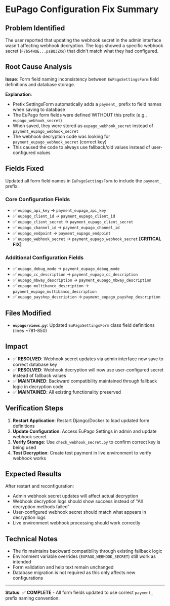 # EuPago Configuration Fix Summary

## Problem Identified
The user reported that updating the webhook secret in the admin interface wasn't affecting webhook decryption. The logs showed a specific webhook secret (`F7b54HQE...psBQ3ZXo`) that didn't match what they had configured.

## Root Cause Analysis
**Issue**: Form field naming inconsistency between `EuPagoSettingsForm` field definitions and database storage.

**Explanation**: 
- Pretix SettingsForm automatically adds a `payment_` prefix to field names when saving to database
- The EuPago form fields were defined WITHOUT this prefix (e.g., `eupago_webhook_secret`)
- When saved, they were stored as `eupago_webhook_secret` instead of `payment_eupago_webhook_secret`
- The webhook decryption code was looking for `payment_eupago_webhook_secret` (correct key)
- This caused the code to always use fallback/old values instead of user-configured values

## Fields Fixed
Updated all form field names in `EuPagoSettingsForm` to include the `payment_` prefix:

### Core Configuration Fields
- ✅ `eupago_api_key` → `payment_eupago_api_key`
- ✅ `eupago_client_id` → `payment_eupago_client_id`  
- ✅ `eupago_client_secret` → `payment_eupago_client_secret`
- ✅ `eupago_channel_id` → `payment_eupago_channel_id`
- ✅ `eupago_endpoint` → `payment_eupago_endpoint`
- ✅ `eupago_webhook_secret` → `payment_eupago_webhook_secret` **[CRITICAL FIX]**

### Additional Configuration Fields  
- ✅ `eupago_debug_mode` → `payment_eupago_debug_mode`
- ✅ `eupago_cc_description` → `payment_eupago_cc_description`
- ✅ `eupago_mbway_description` → `payment_eupago_mbway_description`
- ✅ `eupago_multibanco_description` → `payment_eupago_multibanco_description`
- ✅ `eupago_payshop_description` → `payment_eupago_payshop_description`

## Files Modified
- **`eupago/views.py`**: Updated `EuPagoSettingsForm` class field definitions (lines ~781-850)

## Impact
- ✅ **RESOLVED**: Webhook secret updates via admin interface now save to correct database key
- ✅ **RESOLVED**: Webhook decryption will now use user-configured secret instead of fallback values
- ✅ **MAINTAINED**: Backward compatibility maintained through fallback logic in decryption code
- ✅ **MAINTAINED**: All existing functionality preserved

## Verification Steps
1. **Restart Application**: Restart Django/Docker to load updated form definitions
2. **Update Configuration**: Access EuPago Settings in admin and update webhook secret
3. **Verify Storage**: Use `check_webhook_secret.py` to confirm correct key is being used
4. **Test Decryption**: Create test payment in live environment to verify webhook works

## Expected Results
After restart and reconfiguration:
- Admin webhook secret updates will affect actual decryption
- Webhook decryption logs should show success instead of "All decryption methods failed"
- User-configured webhook secret should match what appears in decryption logs
- Live environment webhook processing should work correctly

## Technical Notes
- The fix maintains backward compatibility through existing fallback logic
- Environment variable overrides (`EUPAGO_WEBHOOK_SECRET`) still work as intended
- Form validation and help text remain unchanged
- Database migration is not required as this only affects new configurations

---
**Status**: ✅ **COMPLETE** - All form fields updated to use correct `payment_` prefix naming convention.
